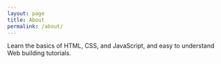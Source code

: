 ```yaml
---
layout: page
title: About
permalink: /about/
---
```


Learn the basics of HTML, CSS, and JavaScript, and easy to understand Web building tutorials.